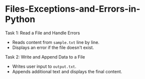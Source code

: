 # Files-Exceptions-and-Errors-in-Python

Task 1: Read a File and Handle Errors  
- Reads content from `sample.txt` line by line.  
- Displays an error if the file doesn't exist.  

Task 2: Write and Append Data to a File
- Writes user input to `output.txt`.  
- Appends additional text and displays the final content.

